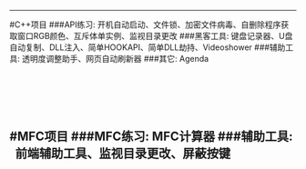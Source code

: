 
------
#C++项目
###API练习:
    开机自动启动、文件锁、加密文件病毒、自删除程序获取窗口RGB颜色、互斥体单实例、监视目录更改
###黑客工具:
    键盘记录器、U盘自动复制、DLL注入、简单HOOKAPI、简单DLL劫持、Videoshower
###辅助工具:
    透明度调整助手、网页自动刷新器
###其它:
    Agenda

<br><br><br><br>

#MFC项目
###MFC练习:
    MFC计算器
###辅助工具:
    前端辅助工具、监视目录更改、屏蔽按键
    
------

